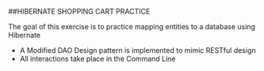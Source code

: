 ##HIBERNATE  SHOPPING CART PRACTICE

The goal of this exercise is to practice mapping entities to a database using Hibernate

- A Modified DAO Design pattern is implemented to mimic RESTful design
- All interactions take place in the Command Line